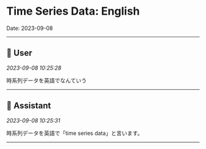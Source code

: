 # Time Series Data: English

Date: 2023-09-08

---

## 👤 User
*2023-09-08 10:25:28*

時系列データを英語でなんていう

---

## 🤖 Assistant
*2023-09-08 10:25:31*

時系列データを英語で「time series data」と言います。

---
